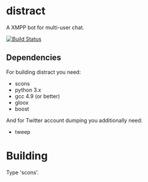 # distract

A XMPP bot for multi-user chat.

[![Build Status](https://travis-ci.org/blitz/distract.svg?branch=master)](https://travis-ci.org/blitz/distract)

## Dependencies

For building distract you need:

 - scons
 - python 3.x
 - gcc 4.9 (or better)
 - gloox
 - boost

And for Twitter account dumping you additionally need:

 - tweep

# Building

Type 'scons'.


